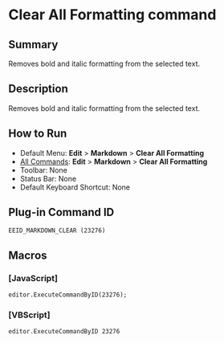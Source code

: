 # Clear All Formatting command

## Summary

Removes bold and italic formatting from the selected text.

## Description

Removes bold and italic formatting from the selected text.

## How to Run

- Default Menu: **Edit** \> **Markdown** \> **Clear All Formatting**
- [All Commands](../tools/all_commands): **Edit** \> **Markdown** \> **Clear All Formatting**
- Toolbar: None
- Status Bar: None
- Default Keyboard Shortcut: None

## Plug-in Command ID

```
EEID_MARKDOWN_CLEAR (23276)```

## Macros

### \[JavaScript\]

```
editor.ExecuteCommandByID(23276);
```

### \[VBScript\]

```
editor.ExecuteCommandByID 23276
```
